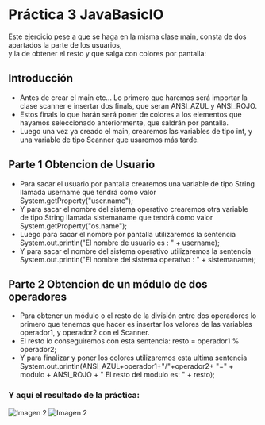 # Práctica 3 JavaBasicIO
Este ejercicio pese a que se haga en la misma clase main, consta de dos apartados la parte de los usuarios, \
y la de obtener el resto y que salga con colores por pantalla: 
## Introducción
+ Antes de crear el main etc... Lo primero que haremos será importar la clase scanner e insertar dos finals, que seran ANSI_AZUL y ANSI_ROJO.
+ Estos finals lo que harán será poner de colores a los elementos que hayamos seleccionado anteriormente, que saldrán por pantalla.
+ Luego una vez ya creado el main, crearemos las variables de tipo int, y una variable de tipo Scanner que usaremos más tarde.
## Parte 1 Obtencion de Usuario
+ Para sacar el usuario por pantalla crearemos una variable de tipo String llamada username que tendrá como valor System.getProperty("user.name");
+ Y para sacar el nombre del sistema operativo crearemos otra variable de tipo String llamada sistemaname que tendrá como valor System.getProperty("os.name");
+ Luego para sacar el nombre por pantalla utilizaremos la sentencia System.out.println("El nombre de usuario es : " + username);
+ Y para sacar el nombre del sistema operativo utilizaremos la sentencia System.out.println("El nombre del sistema operativo : " + sistemaname);
## Parte 2 Obtencion de un módulo de dos operadores
+ Para obtener un módulo o el resto de la división entre dos operadores lo primero que tenemos que hacer es insertar los valores de las variables operador1, y operador2 con el Scanner.
+ El resto lo conseguiremos con esta sentencia: resto = operador1 % operador2;
+ Y para finalizar y poner los colores utilizaremos esta ultima sentencia System.out.println(ANSI_AZUL+operador1+"/"+operador2+ "=" + modulo + ANSI_ROJO + " El resto del modulo es: " + resto);
### Y aquí el resultado de la práctica:
![Imagen 2](/Programacion/P3-JavaBasic/img/captura1.png)
![Imagen 2](/Programacion/P3-JavaBasic/img/captura2.png)
